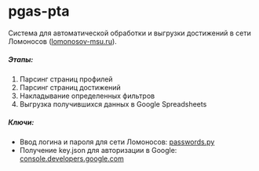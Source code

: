 # pgas-pta

Система для автоматической обработки и выгрузки достижений в сети Ломоносов ([lomonosov-msu.ru](https://lomonosov-msu.ru)).

##### Этапы:
1. Парсинг страниц профилей
1. Парсинг страниц достижений
1. Накладывание определенных фильтров
1. Выгрузка получившихся данных в Google Spreadsheets

##### Ключи:
* Ввод логина и пароля для сети Ломоносов: [passwords.py](passwords.py)
* Получение key.json для авторизации в Google: [console.developers.google.com](https://console.developers.google.com/)
